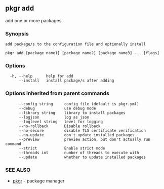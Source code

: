 ## pkgr add

add one or more packages

### Synopsis


	add package/s to the configuration file and optionally install


```
pkgr add [package name1] [package name2] [package name3] ... [flags]
```

### Options

```
  -h, --help      help for add
      --install   install package/s after adding
```

### Options inherited from parent commands

```
      --config string     config file (default is pkgr.yml)
      --debug             use debug mode
      --library string    library to install packages
      --logjson           log as json
      --loglevel string   level for logging
      --no-rollback       Disable rollback
      --no-secure         disable TLS certificate verification
      --no-update         don't update installed packages
      --preview           preview action, but don't actually run command
      --strict            Enable strict mode
      --threads int       number of threads to execute with
      --update            whether to update installed packages
```

### SEE ALSO

* [pkgr](pkgr.md)	 - package manager

